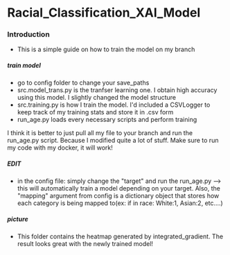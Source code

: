 # Racial_Classification_XAI_Model
### Introduction
* This is a simple guide on how to train the model on my branch



##### train model
* go to config folder to change your save_paths
* src.model_trans.py is the tranfser learning one. I obtain high accuracy using this model. I slightly changed the model structure
* src.training.py is how I train the model. I'd included a CSVLogger to keep track of my training stats and store it in .csv form
* run_age.py loads every necessary scripts and perform training

I think it is better to just pull all my file to your branch and run the run_age.py script. Because I modified quite a lot of stuff. Make sure to run my code with my docker, it will work!

##### EDIT
* in the config file: simply change the "target" and run the run_age.py --> this will automatically train a model depending on your target. Also, the "mapping" argument from config is a dictionary object that stores how each category is being mapped to(ex: if in race: White:1, Asian:2, etc....)

##### picture
* This folder contains the heatmap generated by integrated_gradient. The result looks great with the newly trained model!
